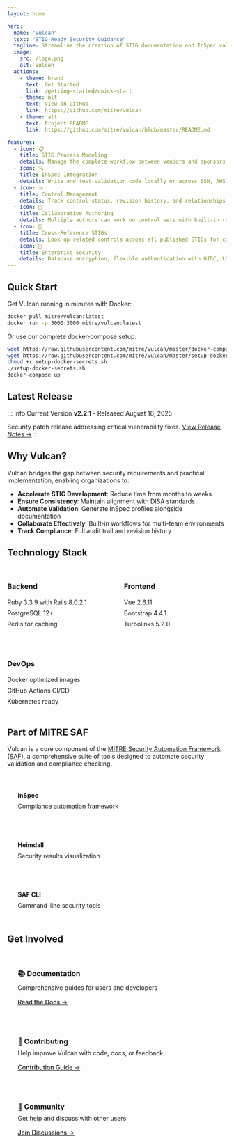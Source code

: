 ```yaml
---
layout: home

hero:
  name: "Vulcan"
  text: "STIG-Ready Security Guidance"
  tagline: Streamline the creation of STIG documentation and InSpec validation profiles
  image:
    src: /logo.png
    alt: Vulcan
  actions:
    - theme: brand
      text: Get Started
      link: /getting-started/quick-start
    - theme: alt
      text: View on GitHub
      link: https://github.com/mitre/vulcan
    - theme: alt
      text: Project README
      link: https://github.com/mitre/vulcan/blob/master/README.md

features:
  - icon: 📋
    title: STIG Process Modeling
    details: Manage the complete workflow between vendors and sponsors for STIG creation
  - icon: 🔍
    title: InSpec Integration
    details: Write and test validation code locally or across SSH, AWS, and Docker targets
  - icon: 📊
    title: Control Management
    details: Track control status, revision history, and relationships between requirements
  - icon: 👥
    title: Collaborative Authoring
    details: Multiple authors can work on control sets with built-in review workflows
  - icon: 🔗
    title: Cross-Reference STIGs
    details: Look up related controls across all published STIGs for consistency
  - icon: 🔐
    title: Enterprise Security
    details: Database encryption, flexible authentication with OIDC, LDAP, and GitHub
---
```


## Quick Start

Get Vulcan running in minutes with Docker:

```bash
docker pull mitre/vulcan:latest
docker run -p 3000:3000 mitre/vulcan:latest
```

Or use our complete docker-compose setup:

```bash
wget https://raw.githubusercontent.com/mitre/vulcan/master/docker-compose.yml
wget https://raw.githubusercontent.com/mitre/vulcan/master/setup-docker-secrets.sh
chmod +x setup-docker-secrets.sh
./setup-docker-secrets.sh
docker-compose up
```

## Latest Release

::: info Current Version
**v2.2.1** - Released August 16, 2025

Security patch release addressing critical vulnerability fixes.
[View Release Notes →](/release-notes/v2.2.1)
:::

## Why Vulcan?

Vulcan bridges the gap between security requirements and practical implementation, enabling organizations to:

- **Accelerate STIG Development**: Reduce time from months to weeks
- **Ensure Consistency**: Maintain alignment with DISA standards
- **Automate Validation**: Generate InSpec profiles alongside documentation
- **Collaborate Effectively**: Built-in workflows for multi-team environments
- **Track Compliance**: Full audit trail and revision history

## Technology Stack

<div class="tech-stack">
  <div class="tech-section">
    <h3>Backend</h3>
    <ul>
      <li>Ruby 3.3.9 with Rails 8.0.2.1</li>
      <li>PostgreSQL 12+</li>
      <li>Redis for caching</li>
    </ul>
  </div>
  <div class="tech-section">
    <h3>Frontend</h3>
    <ul>
      <li>Vue 2.6.11</li>
      <li>Bootstrap 4.4.1</li>
      <li>Turbolinks 5.2.0</li>
    </ul>
  </div>
  <div class="tech-section">
    <h3>DevOps</h3>
    <ul>
      <li>Docker optimized images</li>
      <li>GitHub Actions CI/CD</li>
      <li>Kubernetes ready</li>
    </ul>
  </div>
</div>

## Part of MITRE SAF

Vulcan is a core component of the [MITRE Security Automation Framework (SAF)](https://saf.mitre.org/), a comprehensive suite of tools designed to automate security validation and compliance checking.

<div class="saf-ecosystem">
  <a href="https://www.inspec.io/" class="saf-tool">
    <h4>InSpec</h4>
    <p>Compliance automation framework</p>
  </a>
  <a href="https://github.com/mitre/heimdall2" class="saf-tool">
    <h4>Heimdall</h4>
    <p>Security results visualization</p>
  </a>
  <a href="https://github.com/mitre/saf-cli" class="saf-tool">
    <h4>SAF CLI</h4>
    <p>Command-line security tools</p>
  </a>
</div>

## Get Involved

<div class="action-cards">
  <div class="action-card">
    <h3>📚 Documentation</h3>
    <p>Comprehensive guides for users and developers</p>
    <a href="/getting-started/installation">Read the Docs →</a>
  </div>
  <div class="action-card">
    <h3>🤝 Contributing</h3>
    <p>Help improve Vulcan with code, docs, or feedback</p>
    <a href="https://github.com/mitre/vulcan/blob/master/CONTRIBUTING.md">Contribution Guide →</a>
  </div>
  <div class="action-card">
    <h3>💬 Community</h3>
    <p>Get help and discuss with other users</p>
    <a href="https://github.com/mitre/vulcan/discussions">Join Discussions →</a>
  </div>
</div>

<style>
.tech-stack {
  display: grid;
  grid-template-columns: repeat(auto-fit, minmax(200px, 1fr));
  gap: 2rem;
  margin: 2rem 0;
}

.tech-section h3 {
  color: var(--vp-c-brand);
  margin-bottom: 0.5rem;
}

.tech-section ul {
  list-style: none;
  padding: 0;
}

.tech-section li {
  padding: 0.25rem 0;
}

.saf-ecosystem {
  display: grid;
  grid-template-columns: repeat(auto-fit, minmax(250px, 1fr));
  gap: 1.5rem;
  margin: 2rem 0;
}

.saf-tool {
  padding: 1.5rem;
  border: 1px solid var(--vp-c-divider);
  border-radius: 8px;
  text-decoration: none;
  transition: all 0.3s;
}

.saf-tool:hover {
  border-color: var(--vp-c-brand);
  transform: translateY(-2px);
}

.saf-tool h4 {
  color: var(--vp-c-brand);
  margin: 0 0 0.5rem 0;
}

.saf-tool p {
  color: var(--vp-c-text-2);
  margin: 0;
}

.action-cards {
  display: grid;
  grid-template-columns: repeat(auto-fit, minmax(280px, 1fr));
  gap: 1.5rem;
  margin: 2rem 0;
}

.action-card {
  padding: 1.5rem;
  border: 1px solid var(--vp-c-divider);
  border-radius: 8px;
}

.action-card h3 {
  margin: 0 0 0.5rem 0;
}

.action-card p {
  color: var(--vp-c-text-2);
  margin: 0.5rem 0 1rem 0;
}

.action-card a {
  color: var(--vp-c-brand);
  font-weight: 500;
}
</style>